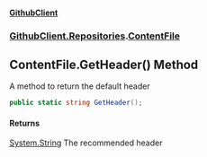 #### [GithubClient](index 'index')
### [GithubClient.Repositories](GithubClient.Repositories 'GithubClient.Repositories').[ContentFile](GithubClient.Repositories.ContentFile 'GithubClient.Repositories.ContentFile')

## ContentFile.GetHeader() Method

A method to return the default header

```csharp
public static string GetHeader();
```

#### Returns
[System.String](https://docs.microsoft.com/en-us/dotnet/api/System.String 'System.String')
The recommended header